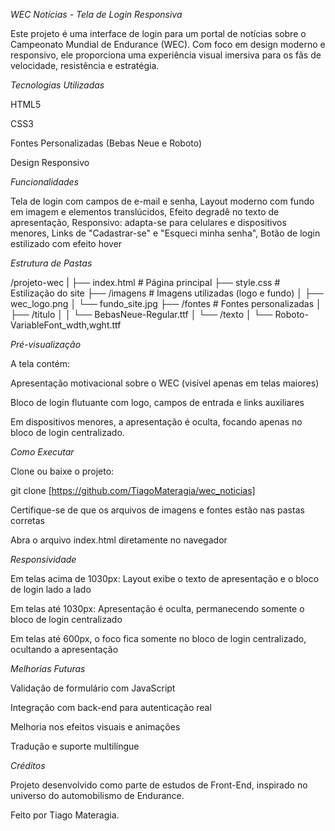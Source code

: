 *WEC Notícias - Tela de Login Responsiva*

Este projeto é uma interface de login para um portal de notícias sobre o Campeonato Mundial de Endurance (WEC). Com foco em design moderno e responsivo, ele proporciona uma experiência visual imersiva para os fãs de velocidade, resistência e estratégia.

 *Tecnologias Utilizadas*

HTML5

CSS3

Fontes Personalizadas (Bebas Neue e Roboto)

Design Responsivo

 *Funcionalidades*

Tela de login com campos de e-mail e senha, Layout moderno com fundo em imagem e elementos translúcidos, Efeito degradê no texto de apresentação, Responsivo: adapta-se para celulares e dispositivos menores, Links de "Cadastrar-se" e "Esqueci minha senha", Botão de login estilizado com efeito hover

 *Estrutura de Pastas*

/projeto-wec
|
├── index.html               # Página principal
├── style.css                # Estilização do site
├── /imagens                 # Imagens utilizadas (logo e fundo)
│   ├── wec_logo.png
│   └── fundo_site.jpg
├── /fontes                  # Fontes personalizadas
│   ├── /titulo
│   │   └── BebasNeue-Regular.ttf
│   └── /texto
│       └── Roboto-VariableFont_wdth,wght.ttf

 *Pré-visualização*

A tela contém:

Apresentação motivacional sobre o WEC (visível apenas em telas maiores)

Bloco de login flutuante com logo, campos de entrada e links auxiliares

Em dispositivos menores, a apresentação é oculta, focando apenas no bloco de login centralizado.

 *Como Executar*

Clone ou baixe o projeto:

git clone [https://github.com/TiagoMateragia/wec_noticias]

Certifique-se de que os arquivos de imagens e fontes estão nas pastas corretas

Abra o arquivo index.html diretamente no navegador

 *Responsividade*

Em telas acima de 1030px: Layout exibe o texto de apresentação e o bloco de login lado a lado

Em telas até 1030px: Apresentação é oculta, permanecendo somente o bloco de login centralizado

Em telas até 600px, o foco fica somente no bloco de login centralizado, ocultando a apresentação

 *Melhorias Futuras*

Validação de formulário com JavaScript

Integração com back-end para autenticação real

Melhoria nos efeitos visuais e animações

Tradução e suporte multilíngue

 *Créditos*

Projeto desenvolvido como parte de estudos de Front-End, inspirado no universo do automobilismo de Endurance.

Feito por Tiago Materagia.
